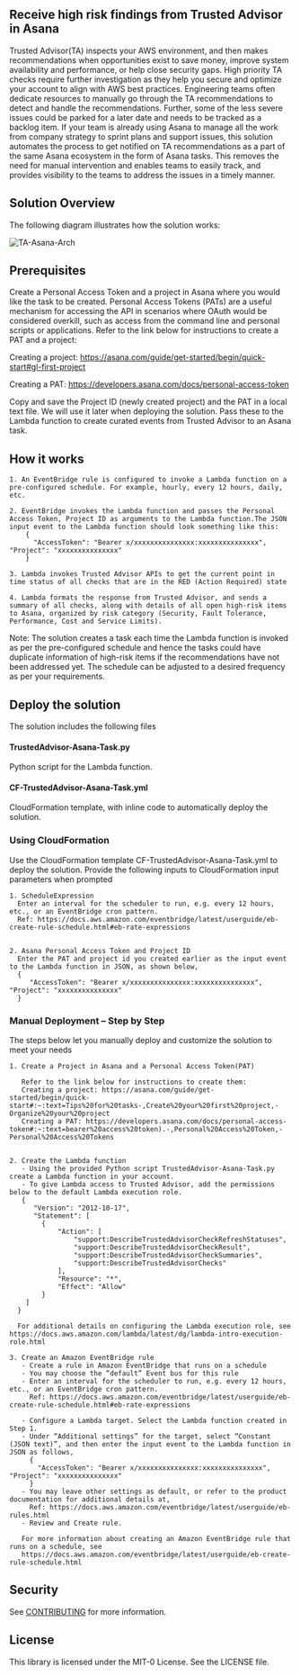 ## Receive high risk findings from Trusted Advisor in Asana

Trusted Advisor(TA) inspects your AWS environment, and then makes recommendations when opportunities exist to save money, improve system availability and performance, or help close security gaps. High priority TA checks require further investigation as they help you secure and optimize your account to align with AWS best practices. Engineering teams often dedicate resources to manually go through the TA recommendations to detect and handle the recommendations. Further, some of the less severe issues could be parked for a later date and needs to be tracked as a backlog item. If your team is already using Asana to manage all the work from company strategy to sprint plans and support issues, this solution automates the process to get notified on TA recommendations as a part of the same Asana ecosystem in the form of Asana tasks. This removes the need for manual intervention and enables teams to easily track, and provides visibility to the teams to address the issues in a timely manner.

## Solution Overview
The following diagram illustrates how the solution works:

![TA-Asana-Arch](https://user-images.githubusercontent.com/108042843/192427607-be22d5a8-e099-4cee-9ed1-03530513ff7d.png)


## Prerequisites
Create a Personal Access Token and a project in Asana where you would like the task to be created. Personal Access Tokens (PATs) are a useful mechanism for accessing the API in scenarios where OAuth would be considered overkill, such as access from the command line and personal scripts or applications. 
Refer to the link below for instructions to create a PAT and a project:
    
  Creating a project: https://asana.com/guide/get-started/begin/quick-start#gl-first-project
   
  Creating a PAT: https://developers.asana.com/docs/personal-access-token

Copy and save the Project ID (newly created project) and the PAT in a local text file. We will use it later when deploying the solution. Pass these to the Lambda function to create curated events from Trusted Advisor to an Asana task.

## How it works
    1. An EventBridge rule is configured to invoke a Lambda function on a pre-configured schedule. For example, hourly, every 12 hours, daily, etc.

    2. EventBridge invokes the Lambda function and passes the Personal Access Token, Project ID as arguments to the Lambda function.The JSON input event to the Lambda function should look something like this:              
        {
          "AccessToken": "Bearer x/xxxxxxxxxxxxxxx:xxxxxxxxxxxxxxx", "Project": "xxxxxxxxxxxxxxx"
        }

    3. Lambda invokes Trusted Advisor APIs to get the current point in time status of all checks that are in the RED (Action Required) state

    4. Lambda formats the response from Trusted Advisor, and sends a summary of all checks, along with details of all open high-risk items to Asana, organized by risk category (Security, Fault Tolerance, Performance, Cost and Service Limits).

  Note: The solution creates a task each time the Lambda function is invoked as per the pre-configured schedule and hence the tasks could have duplicate information of high-risk items if the recommendations have not been addressed yet. The schedule can be adjusted to a desired frequency as per your requirements.

##  Deploy the solution
The solution includes the following files

#### TrustedAdvisor-Asana-Task.py  
Python script for the Lambda function. 

#### CF-TrustedAdvisor-Asana-Task.yml  
CloudFormation template, with inline code to automatically deploy the solution.   

### Using CloudFormation  
Use the CloudFormation template CF-TrustedAdvisor-Asana-Task.yml to deploy the solution. Provide the following inputs to CloudFormation input parameters when prompted

    1. ScheduleExpression
      Enter an interval for the scheduler to run, e.g. every 12 hours, etc., or an EventBridge cron pattern.  
      Ref: https://docs.aws.amazon.com/eventbridge/latest/userguide/eb-create-rule-schedule.html#eb-rate-expressions


    2. Asana Personal Access Token and Project ID
      Enter the PAT and project id you created earlier as the input event to the Lambda function in JSON, as shown below,  
      {
         "AccessToken": "Bearer x/xxxxxxxxxxxxxxx:xxxxxxxxxxxxxxx", "Project": "xxxxxxxxxxxxxxx"
      }

### Manual Deployment – Step by Step
The steps below let you manually deploy and customize the solution to meet your needs

    1. Create a Project in Asana and a Personal Access Token(PAT)

       Refer to the link below for instructions to create them:
       Creating a project: https://asana.com/guide/get-started/begin/quick-start#:~:text=Tips%20for%20tasks-,Create%20your%20first%20project,-Organize%20your%20project
       Creating a PAT: https://developers.asana.com/docs/personal-access-token#:~:text=bearer%20access%20token).-,Personal%20Access%20Token,-Personal%20Access%20Tokens


    2. Create the Lambda function 
       - Using the provided Python script TrustedAdvisor-Asana-Task.py create a Lambda function in your account. 
       - To give Lambda access to Trusted Advisor, add the permissions below to the default Lambda execution role.
       {
          "Version": "2012-10-17",
          "Statement": [
            {
                "Action": [
                    "support:DescribeTrustedAdvisorCheckRefreshStatuses",
                    "support:DescribeTrustedAdvisorCheckResult",
                    "support:DescribeTrustedAdvisorCheckSummaries",
                    "support:DescribeTrustedAdvisorChecks"
                ],
                "Resource": "*",
                "Effect": "Allow"
            }
        ]
      }

      For additional details on configuring the Lambda execution role, see https://docs.aws.amazon.com/lambda/latest/dg/lambda-intro-execution-role.html

    3. Create an Amazon EventBridge rule
       - Create a rule in Amazon EventBridge that runs on a schedule
       - You may choose the “default” Event bus for this rule
       - Enter an interval for the scheduler to run, e.g. every 12 hours, etc., or an EventBridge cron pattern. 
         Ref: https://docs.aws.amazon.com/eventbridge/latest/userguide/eb-create-rule-schedule.html#eb-rate-expressions

       - Configure a Lambda target. Select the Lambda function created in Step 1. 
       - Under “Additional settings” for the target, select “Constant (JSON text)”, and then enter the input event to the Lambda function in JSON as follows,
         {
           "AccessToken": "Bearer x/xxxxxxxxxxxxxxx:xxxxxxxxxxxxxxx", "Project": "xxxxxxxxxxxxxxx"
         }
       - You may leave other settings as default, or refer to the product documentation for additional details at, 
         Ref: https://docs.aws.amazon.com/eventbridge/latest/userguide/eb-rules.html
       - Review and Create rule. 

       For more information about creating an Amazon EventBridge rule that runs on a schedule, see  
       https://docs.aws.amazon.com/eventbridge/latest/userguide/eb-create-rule-schedule.html


## Security

See [CONTRIBUTING](CONTRIBUTING.md#security-issue-notifications) for more information.

## License

This library is licensed under the MIT-0 License. See the LICENSE file.

